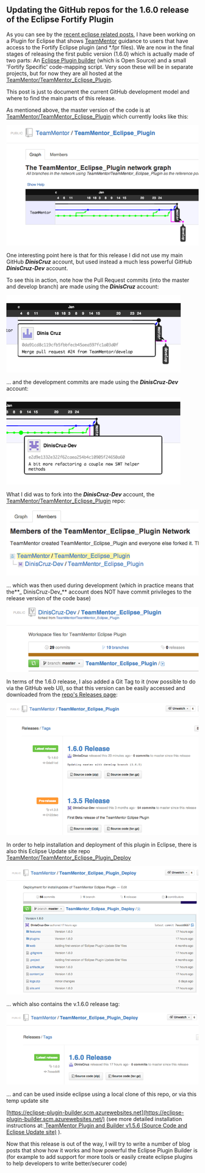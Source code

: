 ## Updating the GitHub repos for the 1.6.0 release of the Eclipse Fortify Plugin

As you can see by the [recent eclipse related posts](http://blog.diniscruz.com/search?q=+eclipse), I have been working on a Plugin for Eclipse that shows [TeamMentor](https://teammentor.net/) guidance to users that have access to the Fortify Eclipse plugin (and \*.fpr files). We are now in the final stages of releasing the first public version (1.6.0) which is actually made of two parts: An [Eclipse Plugin builder](http://blog.diniscruz.com/2013/11/si-open-sources-eclipse-plugin.html) (which is Open Source) and a small 'Fortify Specific' code-mapping script. Very soon these will be in separate projects, but for now they are all hosted at the [TeamMentor/TeamMentor_Eclipse_Plugin](https://github.com/TeamMentor/TeamMentor_Eclipse_Plugin).

This post is just to document the current GitHub development model and where to find the main parts of this release.

As mentioned above, the master version of the code is at [TeamMentor/TeamMentor_Eclipse_Plugin](https://github.com/TeamMentor/TeamMentor_Eclipse_Plugin) which currently looks like this:

![](images/Screen_Shot_2014-01-25_at_01_04_12.png)

One interesting point here is that for this release I did not use my main GitHub **_DinisCruz_** account, but used instead a much less powerful GitHub **_DinisCruz-Dev_** account.

To see this in action, note how the Pull Request commits (into the master and develop branch) are made using the **_DinisCruz_** account:  


![](images/Screen_Shot_2014-01-25_at_01_04_21.png)

...  and the development commits are made using the **_DinisCruz-Dev_** account:  


![](images/Screen_Shot_2014-01-25_at_01_04_30.png)

What I did was to fork into the **_DinisCruz-Dev_** account, the [TeamMentor/TeamMentor_Eclipse_Plugin](https://github.com/TeamMentor/TeamMentor_Eclipse_Plugin) repo:

![](images/Screen_Shot_2014-01-25_at_01_05_01.png)

... which was then used during development (which in practice means that the**_ DinisCruz-Dev_** account does NOT have commit privileges to the release version of the code base)

![](images/Screen_Shot_2014-01-25_at_01_05_10.png)

In terms of the 1.6.0 release, I also added a Git Tag to it (now possible to do via the GitHub web UI), so that this version can be easily accessed and downloaded from the [repo's Releases page](https://www.blogger.com/the%20https://github.com/TeamMentor/TeamMentor_Eclipse_Plugin/releases):

![](images/Screen_Shot_2014-01-25_at_01_12_03.png)

In order to help installation and deployment of this plugin in Eclipse, there is also this Eclipse Update site repo [TeamMentor/TeamMentor_Eclipse_Plugin_Deploy](https://github.com/TeamMentor/TeamMentor_Eclipse_Plugin_Deploy)

![](images/Screen_Shot_2014-01-25_at_01_13_54.png)

... which also contains the v.1.6.0 release tag:

![](images/Screen_Shot_2014-01-25_at_01_14_02.png)

... and can be used inside eclipse using a local clone of this repo, or via this temp update site

[https://eclipse-plugin-builder.scm.azurewebsites.net](https://eclipse-plugin-builder.scm.azurewebsites.net/) (see more detailed installation instructions at:[ TeamMentor Plugin and Builder v1.5.6 (Source Code and Eclipse Update site)](http://blog.diniscruz.com/2013/11/teammentor-plugin-and-builder-v156.html) ).

Now that this release is out of the way, I will try to write a number of blog posts that show how it works and how powerful the Eclipse Plugin Builder is (for example to add support for more tools or easily create eclipse plugins to help developers to write better/securer code)

